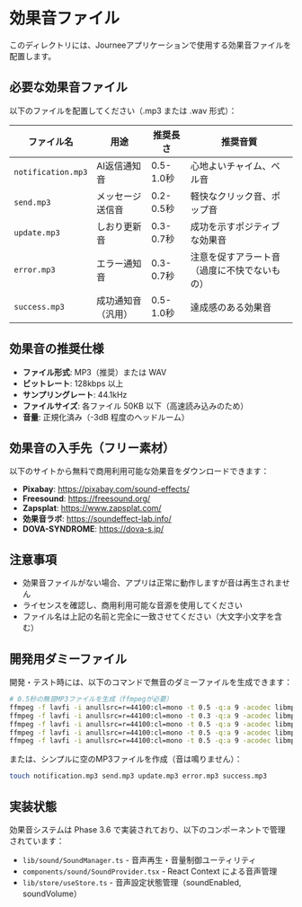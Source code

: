 # 効果音ファイル

このディレクトリには、Journeeアプリケーションで使用する効果音ファイルを配置します。

## 必要な効果音ファイル

以下のファイルを配置してください（.mp3 または .wav 形式）：

| ファイル名 | 用途 | 推奨長さ | 推奨音質 |
|-----------|------|---------|---------|
| `notification.mp3` | AI返信通知音 | 0.5-1.0秒 | 心地よいチャイム、ベル音 |
| `send.mp3` | メッセージ送信音 | 0.2-0.5秒 | 軽快なクリック音、ポップ音 |
| `update.mp3` | しおり更新音 | 0.3-0.7秒 | 成功を示すポジティブな効果音 |
| `error.mp3` | エラー通知音 | 0.3-0.7秒 | 注意を促すアラート音（過度に不快でないもの） |
| `success.mp3` | 成功通知音（汎用） | 0.5-1.0秒 | 達成感のある効果音 |

## 効果音の推奨仕様

- **ファイル形式**: MP3（推奨）または WAV
- **ビットレート**: 128kbps 以上
- **サンプリングレート**: 44.1kHz
- **ファイルサイズ**: 各ファイル 50KB 以下（高速読み込みのため）
- **音量**: 正規化済み（-3dB 程度のヘッドルーム）

## 効果音の入手先（フリー素材）

以下のサイトから無料で商用利用可能な効果音をダウンロードできます：

- **Pixabay**: https://pixabay.com/sound-effects/
- **Freesound**: https://freesound.org/
- **Zapsplat**: https://www.zapsplat.com/
- **効果音ラボ**: https://soundeffect-lab.info/
- **DOVA-SYNDROME**: https://dova-s.jp/

## 注意事項

- 効果音ファイルがない場合、アプリは正常に動作しますが音は再生されません
- ライセンスを確認し、商用利用可能な音源を使用してください
- ファイル名は上記の名前と完全に一致させてください（大文字小文字を含む）

## 開発用ダミーファイル

開発・テスト時には、以下のコマンドで無音のダミーファイルを生成できます：

```bash
# 0.5秒の無音MP3ファイルを生成（ffmpegが必要）
ffmpeg -f lavfi -i anullsrc=r=44100:cl=mono -t 0.5 -q:a 9 -acodec libmp3lame notification.mp3
ffmpeg -f lavfi -i anullsrc=r=44100:cl=mono -t 0.3 -q:a 9 -acodec libmp3lame send.mp3
ffmpeg -f lavfi -i anullsrc=r=44100:cl=mono -t 0.5 -q:a 9 -acodec libmp3lame update.mp3
ffmpeg -f lavfi -i anullsrc=r=44100:cl=mono -t 0.5 -q:a 9 -acodec libmp3lame error.mp3
ffmpeg -f lavfi -i anullsrc=r=44100:cl=mono -t 0.5 -q:a 9 -acodec libmp3lame success.mp3
```

または、シンプルに空のMP3ファイルを作成（音は鳴りません）：

```bash
touch notification.mp3 send.mp3 update.mp3 error.mp3 success.mp3
```

## 実装状態

効果音システムは Phase 3.6 で実装されており、以下のコンポーネントで管理されています：

- `lib/sound/SoundManager.ts` - 音声再生・音量制御ユーティリティ
- `components/sound/SoundProvider.tsx` - React Context による音声管理
- `lib/store/useStore.ts` - 音声設定状態管理（soundEnabled, soundVolume）